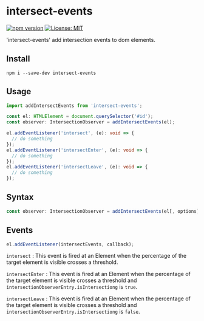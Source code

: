 # intersect-events

[![npm version](https://badge.fury.io/js/intersect-events.svg)](https://badge.fury.io/js/intersect-events)
[![License: MIT](https://img.shields.io/badge/License-MIT-yellow.svg)](https://opensource.org/licenses/MIT)

'intersect-events' add intersection events to dom elements.

## Install

`npm i --save-dev intersect-events`

## Usage

```typescript
import addIntersectEvents from 'intersect-events';

const el: HTMLElement = document.querySelector('#id');
const observer: IntersectionObserver = addIntersectEvents(el);

el.addEventListener('intersect', (e): void => {
  // do something
});
el.addEventListener('intersectEnter', (e): void => {
  // do something
});
el.addEventListener('intersectLeave', (e): void => {
  // do something
});
```

## Syntax

```typescript
const observer: IntersectionObserver = addIntersectEvents(el[, options]);
```

## Events

```typescript
el.addEventListener(intersectEvents, callback);
```

```intersect``` : This event is fired at an Element when the percentage of the target element is visible crosses a threshold.

```intersectEnter``` : This event is fired at an Element when the percentage of the target element is visible crosses a threshold and ```intersectionObserverEntry.isIntersectiong``` is ```true```.

```intersectLeave``` : This event is fired at an Element when the percentage of the target element is visible crosses a threshold and ```intersectionObserverEntry.isIntersectiong``` is ```false```.
